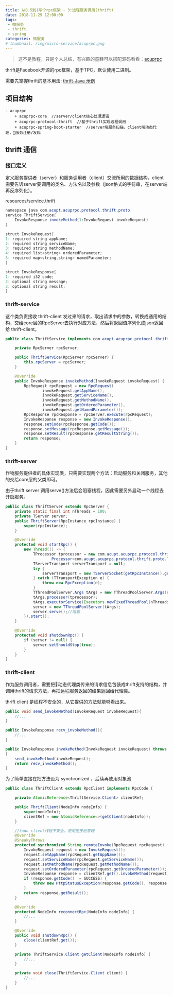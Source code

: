 ```yaml
---
title: 从0.5到1写个rpc框架 - 3:远程服务调用(thrift)
date: 2018-11-29 12:00:00
tags:
 - 微服务
 - thrift
 - spring
categories: 微服务
# thumbnail: /img/micro-service/acuprpc.png
---
```


> 这不是教程，只是个人总结，有兴趣的童鞋可以搭配源码看看：[acuprpc](https://github.com/acupt/acuprpc)

thrift是Facebook开源的rpc框架，基于TPC，默认使用二进制。

需要先掌握thrift的基本用法: [thrift-Java 示例](https://my.oschina.net/liujiest/blog/2878958)

## 项目结构

```
- acuprpc
    + acuprpc-core  //server/client核心处理逻辑
    + acuprpc-protocol-thrift  //基于thrift实现远程调用
    + acuprpc-spring-boot-starter  //server端服务扫描，client端动态代理，服务注册/发现
```

## thrift 通信

### 接口定义

定义服务提供者（server）和服务调用者（client）交流所用的数据结构，client需要告诉server要调用的类名、方法名以及参数（json格式的字符串，在server端再反序列化）。

resources/service.thrift

```java
namespace java com.acupt.acuprpc.protocol.thrift.proto
service ThriftService{
    InvokeResponse invokeMethod(1:InvokeRequest invokeRequest)
}

struct InvokeRequest{
1: required string appName;
2: required string serviceName;
3: required string methodName;
4: required list<string> orderedParameter;
5: required map<string,string> namedParameter;
}

struct InvokeResponse{
1: required i32 code;
2: optional string message;
3: optional string result;
}
```

### thrift-service

这个类负责接收 thrift-client 发过来的请求，取出请求中的参数，转换成通用的结构，交给core层的RpcServer去执行对应方法，然后将返回值序列化成json返回给 thrift-client。

```java
public class ThriftService implements com.acupt.acuprpc.protocol.thrift.proto.ThriftService.Iface {

    private RpcServer rpcServer;

    public ThriftService(RpcServer rpcServer) {
        this.rpcServer = rpcServer;
    }

    @Override
    public InvokeResponse invokeMethod(InvokeRequest invokeRequest) {
        RpcRequest rpcRequest = new RpcRequest(
                invokeRequest.getAppName(),
                invokeRequest.getServiceName(),
                invokeRequest.getMethodName(),
                invokeRequest.getOrderedParameter(),
                invokeRequest.getNamedParameter());
        RpcResponse rpcResponse = rpcServer.execute(rpcRequest);
        InvokeResponse response = new InvokeResponse();
        response.setCode(rpcResponse.getCode());
        response.setMessage(rpcResponse.getMessage());
        response.setResult(rpcResponse.getResultString());
        return response;
    }
}

```

### thrift-server

作物服务提供者的具体实现类，只需要实现两个方法：启动服务和关闭服务，其他的交给core层的父类即可。

由于thrift server 调用serve()方法后会阻塞线程，因此需要另外启动一个线程去开启服务。

```java
public class ThriftServer extends RpcServer {
    private static final int nThreads = 100;
    private TServer server;
    public ThriftServer(RpcInstance rpcInstance) {
        super(rpcInstance);
    }

    @Override
    protected void startRpc() {
        new Thread(() -> {
            TProcessor tprocessor = new com.acupt.acuprpc.protocol.thrift.proto.ThriftService.
                    Processor<com.acupt.acuprpc.protocol.thrift.proto.ThriftService.Iface>(new ThriftService(this));
            TServerTransport serverTransport = null;
            try {
                serverTransport = new TServerSocket(getRpcInstance().getRpcConf().getPort());
            } catch (TTransportException e) {
                throw new RpcException(e);
            }
            TThreadPoolServer.Args tArgs = new TThreadPoolServer.Args(serverTransport);
            tArgs.processor(tprocessor);
            tArgs.executorService(Executors.newFixedThreadPool(nThreads));
            server = new TThreadPoolServer(tArgs);
            server.serve();//阻塞
        }).start();
    }

    @Override
    protected void shutdownRpc() {
        if (server != null) {
            server.setShouldStop(true);
        }
    }
}
```

### thrift-client

作为服务调用者，需要把动态代理类传来的请求信息包装成thrift支持的结构，并调用thrift的请求方法，再把远程服务返回的结果返回给代理类。

thrift client 是线程不安全的，从它提供的方法就能够看出来。

```java
public void send_invokeMethod(InvokeRequest invokeRequest){
    //...
}

public InvokeResponse recv_invokeMethod(){
    //...
}

public InvokeResponse invokeMethod(InvokeRequest invokeRequest) throws org.apache.thrift.TException
{
    send_invokeMethod(invokeRequest);
    return recv_invokeMethod();
}
```

为了简单直接在把方法设为 synchronized ，后续再使用对象池

```java
public class ThriftClient extends RpcClient implements RpcCode {

    private AtomicReference<ThriftService.Client> clientRef;

    public ThriftClient(NodeInfo nodeInfo) {
        super(nodeInfo);
        clientRef = new AtomicReference<>(getClient(nodeInfo));
    }

    //todo client线程不安全，使用连接池管理
    @Override
    @SneakyThrows
    protected synchronized String remoteInvoke(RpcRequest rpcRequest) {
        InvokeRequest request = new InvokeRequest();
        request.setAppName(rpcRequest.getAppName());
        request.setServiceName(rpcRequest.getServiceName());
        request.setMethodName(rpcRequest.getMethodName());
        request.setOrderedParameter(rpcRequest.getOrderedParameter());
        InvokeResponse response = clientRef.get().invokeMethod(request);
        if (response.getCode() != SUCCESS) {
            throw new HttpStatusException(response.getCode(), response.getMessage());
        }
        return response.getResult();
    }

    @Override
    protected NodeInfo reconnectRpc(NodeInfo nodeInfo) {
        //...
    }

    @Override
    public void shutdownRpc() {
        close(clientRef.get());
    }

    private ThriftService.Client getClient(NodeInfo nodeInfo) {
        //...
    }

    private void close(ThriftService.Client client) {
        //...
    }
}
```
